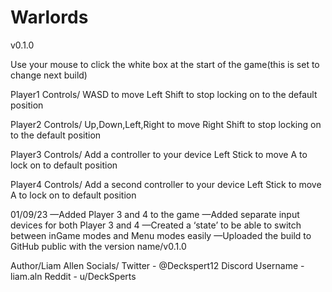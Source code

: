 # Warlords
v0.1.0

Use your mouse to click the white box at the start of the game(this is set to change next build)

Player1 Controls/
WASD to move
Left Shift to stop locking on to the default position 

Player2 Controls/
Up,Down,Left,Right to move
Right Shift to stop locking on to the default position

Player3 Controls/
Add a controller to your device 
Left Stick to move
A to lock on to default position

Player4 Controls/
Add a second controller to your device 
Left Stick to move 
A to lock on to default position 

01/09/23
—Added Player 3 and 4 to the game
—Added separate  input devices for both Player 3 and 4
—Created a ‘state’ to be able to switch between inGame modes and Menu modes easily
—Uploaded the build to GitHub public with the version name/v0.1.0

Author/Liam Allen
Socials/
Twitter - @Deckspert12
Discord Username - liam.aln
Reddit - u/DeckSperts
